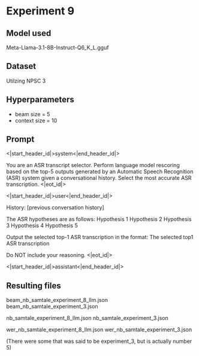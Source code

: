 # Experiment 9

## Model used

Meta-Llama-3.1-8B-Instruct-Q6_K_L.gguf

## Dataset

Utilzing NPSC 3

## Hyperparameters

- beam size = 5
- context size = 10

## Prompt

<|start_header_id|>system<|end_header_id|>

You are an ASR transcript selector.
Perform language model rescoring based on the top-5 outputs generated by an Automatic Speech Recognition (ASR) system given a conversational history.
Select the most accurate ASR transcription.
<|eot_id|>

<|start_header_id|>user<|end_header_id|>

History: [previous conversation history]

The ASR hypotheses are as follows:
<option1> Hypothesis 1 </option1>
<option2> Hypothesis 2 </option2>
<option3> Hypothesis 3 </option3>
<option4> Hypothesis 4 </option4>
<option5> Hypothesis 5 </option5>

Output the selected top-1 ASR transcription in the format: <optionX> The selected top1 ASR transcription </optionX>

Do NOT include your reasoning.
<|eot_id|>

<|start_header_id|>assistant<|end_header_id|>

## Resulting files

beam_nb_samtale_experiment_8_llm.json
beam_nb_samtale_experiment_3.json

nb_samtale_experiment_8_llm.json
nb_samtale_experiment_3.json

wer_nb_samtale_experiment_8_llm.json
wer_nb_samtale_experiment_3.json

(There were some that was said to be experiment_3, but is actually number 5)
